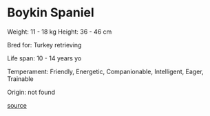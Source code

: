 # Boykin Spaniel

Weight: 11 - 18 kg
Height: 36 - 46 cm

Bred for: Turkey retrieving

Life span: 10 - 14 years yo

Temperament: Friendly, Energetic, Companionable, Intelligent, Eager, Trainable

Origin: not found

[source](https://api.thedogapi.com/v1/breeds/56)
